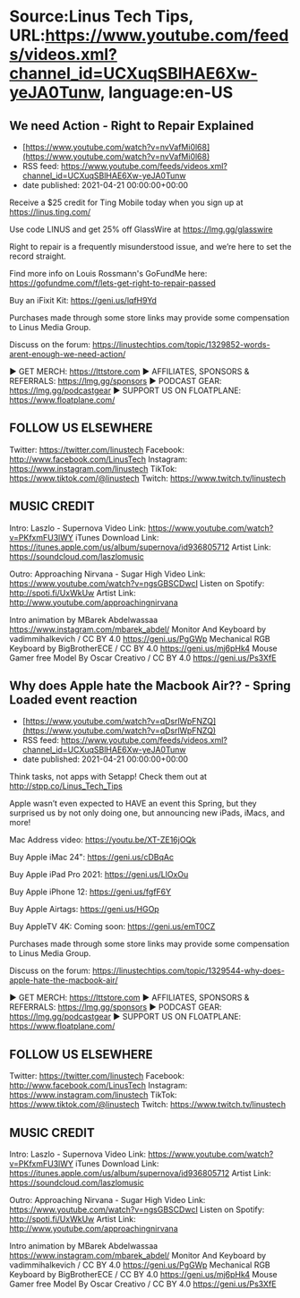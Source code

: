 # Source:Linus Tech Tips, URL:https://www.youtube.com/feeds/videos.xml?channel_id=UCXuqSBlHAE6Xw-yeJA0Tunw, language:en-US

## We need Action - Right to Repair Explained
 - [https://www.youtube.com/watch?v=nvVafMi0l68](https://www.youtube.com/watch?v=nvVafMi0l68)
 - RSS feed: https://www.youtube.com/feeds/videos.xml?channel_id=UCXuqSBlHAE6Xw-yeJA0Tunw
 - date published: 2021-04-21 00:00:00+00:00

Receive a $25 credit for Ting Mobile today when you sign up at https://linus.ting.com/

Use code LINUS and get 25% off GlassWire at https://lmg.gg/glasswire

Right to repair is a frequently misunderstood issue, and we’re here to set the record straight.

Find more info on Louis Rossmann's GoFundMe here: https://gofundme.com/f/lets-get-right-to-repair-passed


Buy an iFixit Kit: https://geni.us/lqfH9Yd

Purchases made through some store links may provide some compensation to Linus Media Group.

Discuss on the forum: https://linustechtips.com/topic/1329852-words-arent-enough-we-need-action/

► GET MERCH: https://lttstore.com
► AFFILIATES, SPONSORS & REFERRALS: https://lmg.gg/sponsors
► PODCAST GEAR: https://lmg.gg/podcastgear
► SUPPORT US ON FLOATPLANE: https://www.floatplane.com/

FOLLOW US ELSEWHERE
---------------------------------------------------  
Twitter: https://twitter.com/linustech
Facebook: http://www.facebook.com/LinusTech
Instagram: https://www.instagram.com/linustech
TikTok: https://www.tiktok.com/@linustech
Twitch: https://www.twitch.tv/linustech

MUSIC CREDIT
---------------------------------------------------
Intro: Laszlo - Supernova
Video Link: https://www.youtube.com/watch?v=PKfxmFU3lWY
iTunes Download Link: https://itunes.apple.com/us/album/supernova/id936805712
Artist Link: https://soundcloud.com/laszlomusic

Outro: Approaching Nirvana - Sugar High
Video Link: https://www.youtube.com/watch?v=ngsGBSCDwcI
Listen on Spotify: http://spoti.fi/UxWkUw
Artist Link: http://www.youtube.com/approachingnirvana

Intro animation by MBarek Abdelwassaa https://www.instagram.com/mbarek_abdel/
Monitor And Keyboard by vadimmihalkevich / CC BY 4.0  https://geni.us/PgGWp
Mechanical RGB Keyboard by BigBrotherECE / CC BY 4.0 https://geni.us/mj6pHk4
Mouse Gamer free Model By Oscar Creativo / CC BY 4.0 https://geni.us/Ps3XfE

## Why does Apple hate the Macbook Air?? - Spring Loaded event reaction
 - [https://www.youtube.com/watch?v=qDsrlWpFNZQ](https://www.youtube.com/watch?v=qDsrlWpFNZQ)
 - RSS feed: https://www.youtube.com/feeds/videos.xml?channel_id=UCXuqSBlHAE6Xw-yeJA0Tunw
 - date published: 2021-04-21 00:00:00+00:00

Think tasks, not apps with Setapp! Check them out at http://stpp.co/Linus_Tech_Tips

Apple wasn’t even expected to HAVE an event this Spring, but they surprised us by not only doing one, but announcing new iPads, iMacs, and more!

Mac Address video: https://youtu.be/XT-ZE16jOQk


Buy Apple iMac 24": https://geni.us/cDBqAc

Buy Apple iPad Pro 2021: https://geni.us/LlOxOu

Buy Apple iPhone 12: https://geni.us/fgfF6Y

Buy Apple Airtags: https://geni.us/HGOp

Buy AppleTV 4K: Coming soon: https://geni.us/emT0CZ

Purchases made through some store links may provide some compensation to Linus Media Group.

Discuss on the forum: https://linustechtips.com/topic/1329544-why-does-apple-hate-the-macbook-air/

► GET MERCH: https://lttstore.com
► AFFILIATES, SPONSORS & REFERRALS: https://lmg.gg/sponsors
► PODCAST GEAR: https://lmg.gg/podcastgear
► SUPPORT US ON FLOATPLANE: https://www.floatplane.com/

FOLLOW US ELSEWHERE
---------------------------------------------------  
Twitter: https://twitter.com/linustech
Facebook: http://www.facebook.com/LinusTech
Instagram: https://www.instagram.com/linustech
TikTok: https://www.tiktok.com/@linustech
Twitch: https://www.twitch.tv/linustech

MUSIC CREDIT
---------------------------------------------------
Intro: Laszlo - Supernova
Video Link: https://www.youtube.com/watch?v=PKfxmFU3lWY
iTunes Download Link: https://itunes.apple.com/us/album/supernova/id936805712
Artist Link: https://soundcloud.com/laszlomusic

Outro: Approaching Nirvana - Sugar High
Video Link: https://www.youtube.com/watch?v=ngsGBSCDwcI
Listen on Spotify: http://spoti.fi/UxWkUw
Artist Link: http://www.youtube.com/approachingnirvana

Intro animation by MBarek Abdelwassaa https://www.instagram.com/mbarek_abdel/
Monitor And Keyboard by vadimmihalkevich / CC BY 4.0  https://geni.us/PgGWp
Mechanical RGB Keyboard by BigBrotherECE / CC BY 4.0 https://geni.us/mj6pHk4
Mouse Gamer free Model By Oscar Creativo / CC BY 4.0 https://geni.us/Ps3XfE

